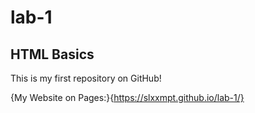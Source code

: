 # lab-1
## HTML Basics 

This is my first repository on GitHub!

{My Website on Pages:}{https://slxxmpt.github.io/lab-1/}
